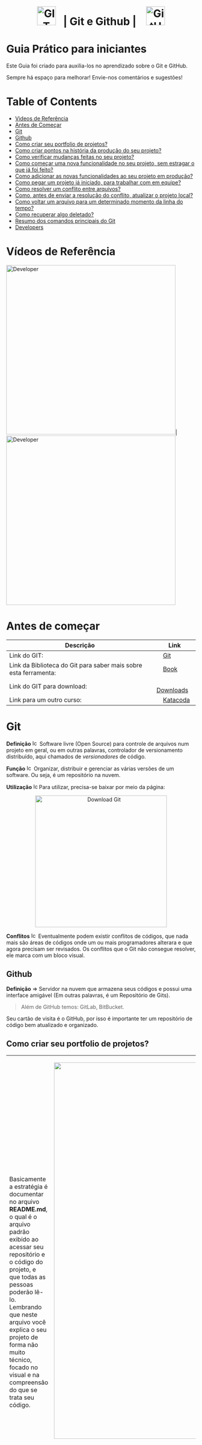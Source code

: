 <h1 align="center">
    <img alt="GIT" title="GIT" src="https://raw.githubusercontent.com/Auriflanos/Git_GitHub_Training/master/Git.png" width="50px" />&nbsp;&nbsp;&nbsp;|<strong> Git e Github </strong> |&nbsp;&nbsp;&nbsp;
    <img alt="GitHub" title="GitHub" src="https://raw.githubusercontent.com/Auriflanos/Git_GitHub_Training/master/github_ver2.png" width="50px" />
</h1>

# Guia Prático para iniciantes

Este Guia foi criado para auxilia-los no aprendizado sobre o Git e GitHub.

Sempre há espaço para melhorar! Envie-nos comentários e sugestões!

# Table of Contents
- [Videos de Referência](#Vídeos-de-Referência)
- [Antes de Começar](#Antes-de-Começar)
- [Git](#Git)
- [Github](#GitHub)
- [Como criar seu portfolio de projetos?](#Como-criar-seu-portfolio-de-projetos?)
- [Como criar pontos na história da produção do seu projeto?](#Como-criar-pontos-na-história-da-produção-do-seu-projeto?)
- [Como verificar mudanças feitas no seu projeto?](#Como-verificar-mudanças-feitas-no-seu-projeto?)
- [Como começar uma nova funcionalidade no seu projeto, sem estragar o que já foi feito?](#Como-começar-uma-nova-funcionalidade-no-seu-projeto,-sem-estragar-o-que-já-foi-feito?)
- [Como adicionar as novas funcionalidades ao seu projeto em produção?](#Como-adicionar-as-novas-funcionalidades-ao-seu-projeto-em-produção?)
- [Como pegar um projeto já iniciado, para trabalhar com em equipe?](#Como-pegar-um-projeto-já-iniciado,-para-trabalhar-com-em-equipe?)
- [Como resolver um conflito entre arquivos?](#Como-resolver-um-conflito-entre-arquivos?)
- [Como, antes de enviar a resolução do conflito, atualizar o projeto local?](#Como,-antes-de-enviar-a-resolução-do-conflito,-atualizar-o-projeto-local?)
- [Como voltar um arquivo para um determinado momento da linha do tempo?](#Como-voltar-um-arquivo-para-um-determinado-momento-da-linha-do-tempo?)
- [Como recuperar algo deletado?](#Como-recuperar-algo-deletado?)
- [Resumo dos comandos principais do Git](#Resumo-dos-comandos-principais-do-Git)
- [Developers](#Developers)


# Vídeos de Referência
<a href="https://www.youtube.com/embed/2alg7MQ6_sI" target="_blank"><img alt="Developer" title="Developer" src="https://raw.githubusercontent.com/Auriflanos/Git_GitHub_Training/master/Video1.jpg" width="450px"/></a>| <a href="https://www.youtube.com/embed/UbJLOn1PAKw" target="_blank"><img alt="Developer" title="Developer" src="https://raw.githubusercontent.com/Auriflanos/Git_GitHub_Training/master/Video2.jpg" width="450px"/></a>


# **Antes de começar**

|Descrição|Link|
|--|--|
|Link do GIT: &nbsp;&nbsp;&nbsp;| &nbsp;&nbsp;&nbsp; [Git](https://git-scm.com/)|
Link da Biblioteca do Git para saber mais sobre esta ferramenta: &nbsp;&nbsp;&nbsp;| &nbsp;&nbsp;&nbsp; [Book](https://git-scm.com/book/en/v2)
Link do GIT para download: &nbsp;&nbsp;&nbsp;| &nbsp;&nbsp;&nbsp; [Downloads](https://git-scm.com/downloads)
|Link para um outro curso: &nbsp;&nbsp;&nbsp;| &nbsp;&nbsp;&nbsp; [Katacoda](https://www.katacoda.com/courses/git)|

# **Git**

**Definição** <img alt="Icon made by Freepik from www.flaticon.com" title="Icon made by Freepik from www.flaticon.com" src="https://image.flaticon.com/icons/svg/60/60678.svg" width="15px" /> Software livre (Open Source) para controle de arquivos num projeto em geral, ou em outras palavras, controlador de versionamento distribuído, aqui chamados de *versionadores* de código.

**Função** <img alt="Icon made by Freepik from www.flaticon.com" title="Icon made by Freepik from www.flaticon.com" src="https://image.flaticon.com/icons/svg/60/60678.svg" width="15px" /> Organizar, distribuir e gerenciar as várias versões de um software. Ou seja, é um repositório na nuvem.

**Utilização** <img alt="Icon made by Freepik from www.flaticon.com" title="Icon made by Freepik from www.flaticon.com" src="https://image.flaticon.com/icons/svg/60/60678.svg" width="15px" />Para utilizar, precisa-se baixar por meio da página:

<p align="center">
<a href="https://git-scm.com/download" target="_blank"><img alt="Download Git" title="Download Git" src="https://raw.githubusercontent.com/Auriflanos/Git_GitHub_Training/master/Screen%20download.jpg" width="350px"/></a>
</p>

**Conflitos** <img alt="Icon made by Freepik from www.flaticon.com" title="Icon made by Freepik from www.flaticon.com" src="https://image.flaticon.com/icons/svg/60/60678.svg" width="15px" /> Eventualmente podem existir conflitos de códigos, que nada mais são áreas de códigos onde um ou mais programadores alterara e que agora precisam ser revisados. Os conflitos que o Git não consegue resolver, ele marca com um bloco visual.

## **Github**

**Definição** ⇒ Servidor na nuvem que armazena seus códigos e possui uma interface amigável (Em outras palavras, é um Repositório de Gits).

> Além de GitHub temos: GitLab, BitBucket.

Seu cartão de visita é o GitHub, por isso é importante ter um repositório de código bem atualizado e organizado.

##  **Como criar seu portfolio de projetos?**

|||
|--|--|
|Basicamente a estratégia é documentar no arquivo **README.md**, o qual é o arquivo padrão exibido ao acessar seu repositório e o código do projeto, e que todas as pessoas poderão lê-lo. Lembrando que neste arquivo você explica o seu projeto de forma não muito técnico, focado no visual e na compreensão do que se trata seu código. |<p align="center"> <img alt="Developer" title="Developer" src="https://raw.githubusercontent.com/Auriflanos/Git_GitHub_Training/master/Images/Imagem1.png" width="1000px" /> </p><p align="center">Exemplo de [README.md](http://readme.md) muito bem criado. Autoria de: <a href="https://rocketseat.com.br/" target="_blank"><img alt="RocketSeat" title="RocketSeat" src="https://raw.githubusercontent.com/Auriflanos/Git_GitHub_Training/master/Images/Imagem39.png" width="200px"/></a></p>|

Primeiro, antes de mais nada, devemos iniciar o Git usando o comando: 

>*Git init*

<p align="center"> <img alt="Developer" title="Developer" src="https://raw.githubusercontent.com/Auriflanos/Git_GitHub_Training/master/Images/Imagem2.png" width="550px" /> </p>

Depois, "tocamos" o arquivo para definir a data e hora (tempo) que aquele arquivo foi modificado:

>*Git touch*

<p align="center"> <img alt="Developer" title="Developer" src="https://raw.githubusercontent.com/Auriflanos/Git_GitHub_Training/master/Images/Imagem3.png" width="550px" /> </p>

Caso o terminal esteja muito poluído, basta dar o comando de limpar:

>*Clear*

## **Como criar pontos na história da produção do seu projeto?**

Por exemplo, para registrar quando você iniciou essa landing page basta dar o comando:

>*Git add landingpage.html*

<p align="center"> <img alt="Developer" title="Developer" src="https://raw.githubusercontent.com/Auriflanos/Git_GitHub_Training/master/Images/Imagem4.png" width="550px" /> </p>

Após adicionar os pontos na história do seu projeto, há necessidade de juntar as alterações para que seja enviado ao repositório. Ou seja, ele vai criar um ponto na história do projeto.

>*Git commit -m "Added landing page."*

<p align="center"> <img alt="Developer" title="Developer" src="https://raw.githubusercontent.com/Auriflanos/Git_GitHub_Training/master/Images/Imagem5.png" width="550px" /> </p>

## **Como verificar mudanças feitas no seu projeto?**

Para ver os pontos da história deste projeto (os *Commits*)

>*Git log*

<p align="center"> <img alt="Developer" title="Developer" src="https://raw.githubusercontent.com/Auriflanos/Git_GitHub_Training/master/Images/Imagem6.png" width="550px" /> </p>

>*Git status*

Mostra o estado do meu projeto.

<p align="center"> <img alt="Developer" title="Developer" src="https://raw.githubusercontent.com/Auriflanos/Git_GitHub_Training/master/Images/Imagem7.png" width="550px" /> </p>

Se queremos ver o que foi feito em um momento da história, precisamos, primeiro, identificar o momento e depois visualizar ele. A identificação é uma sequencia de caracteres ao lado de *commit* (sublinhado em vermelho na imagem abaixo) que aparece com o comando *git log:*

<p align="center"> <img alt="Developer" title="Developer" src="https://raw.githubusercontent.com/Auriflanos/Git_GitHub_Training/master/Images/Imagem8.png" width="550px" /> </p>

Depois, aplicamos o comando:

>*Git show [insira aqui o código numerico]*

<p align="center"> <img alt="Developer" title="Developer" src="https://raw.githubusercontent.com/Auriflanos/Git_GitHub_Training/master/Images/Imagem9.png" width="550px" /> </p>

Se eu quiser ver o ultimo ponto da história, basta colocar o comando:

<p align="center">>*Git show*

## **Como começar uma nova funcionalidade no seu projeto, sem estragar o que já foi feito?**

São a possibildiade de criar "universos" paralelos de seu projeto. Por padrão, seu projeto é criado como "master"

Suponhamos que um cliente pediu para você adicionar um carrinho de compras.

Assim, começaremos a construir o código em um *branch* (um ramo) do projeto para que o original não seja afetado (em caso de algum erro!). Para criar o novo branch, utilize o código abaixo:

>*Git branch [nome da branch]*

<p align="center"> <img alt="Developer" title="Developer" src="https://raw.githubusercontent.com/Auriflanos/Git_GitHub_Training/master/Images/Imagem10.png" width="550px" /> </p>

Para mudar para essa branch, usamos o comando:

>*Git checkout [nome da branch]*

<p align="center"> <img alt="Developer" title="Developer" src="https://raw.githubusercontent.com/Auriflanos/Git_GitHub_Training/master/Images/Imagem11.png" width="550px" /> </p>

Para confirmar novamente, é válido ir no *Git status:*

<p align="center"> <img alt="Developer" title="Developer" src="https://raw.githubusercontent.com/Auriflanos/Git_GitHub_Training/master/Images/Imagem12.png" width="550px" /> </p>

Para voltar para a master, é só usar o comando *Git checkout master.*

Para visualizar todos as ramificações criadas, basta digitar:

>*Git branch*

<p align="center"> <img alt="Developer" title="Developer" src="https://raw.githubusercontent.com/Auriflanos/Git_GitHub_Training/master/Images/Imagem13.png" width="550px" /> </p>

Seguido os passos acima, foi criado uma pagina html chamada de cart e escrito carrinho em produção. Foi, também, registrado na *branch*. Veja o log como fica com *branch*:

<p align="center"> <img alt="Developer" title="Developer" src="https://raw.githubusercontent.com/Auriflanos/Git_GitHub_Training/master/Images/Imagem14.png" width="550px" /> </p>

Quer ter certeza se não foi feito alteração no seu ramo principal? Use o comando abaixo e veja os arquivos nele presente (veja que não consta o cart.html):

>*Git ls -all*

OBS: LS ⇒ List, assim, o comando significa: list all

<p align="center"> <img alt="Developer" title="Developer" src="https://raw.githubusercontent.com/Auriflanos/Git_GitHub_Training/master/Images/Imagem15.png" width="550px" /> </p>

## **Como adicionar as novas funcionalidades ao seu projeto em produção?**

Fez as alterações na ramificação, gostou, aprovou? Hora de trazer para o projeto principal (master).  Para isso, deve-se utilizar o comando:

>*Git merge [nome da branch]*

<p align="center"> <img alt="Developer" title="Developer" src="https://raw.githubusercontent.com/Auriflanos/Git_GitHub_Training/master/Images/Imagem16.png" width="550px" /> </p>

<p align="center"> <img alt="Developer" title="Developer" src="https://raw.githubusercontent.com/Auriflanos/Git_GitHub_Training/master/Images/Imagem17.png" width="550px" /> </p>

- **Você quer deletar a *branch* da nova funcionalidade, depois de aplicar em seu projeto.**

Migrou a ramificação pro *master* com sucesso? projeto aprovado? hora de deletar a branch para não haver ruídos:

>*Git branch -D [nome da branch]*

<p align="center"> <img alt="Developer" title="Developer" src="https://raw.githubusercontent.com/Auriflanos/Git_GitHub_Training/master/Images/Imagem18.png" width="550px" /> </p>

- **Você quer colocar seu projeto na nuvem (Github).**

Primeiro acesse o GitHub e crie sua conta/faça login.

Após isso, clique em "Create Repository" caso ainda não tenha criado:

<p align="center"> <img alt="Developer" title="Developer" src="https://raw.githubusercontent.com/Auriflanos/Git_GitHub_Training/master/Images/Imagem19.png" width="550px" /> </p>

Preencha com o nome do repositório e com uma descrição e siga para a próxima tela.

Como já temos um "Readme.md", utilizaremos:

<p align="center"> <img alt="Developer" title="Developer" src="https://raw.githubusercontent.com/Auriflanos/Git_GitHub_Training/master/Images/Imagem20.png" width="550px" /> </p>

Para ver seus repositórios remotos, utilize:

>*Git remote -v*

<p align="center"> <img alt="Developer" title="Developer" src="https://raw.githubusercontent.com/Auriflanos/Git_GitHub_Training/master/Images/Imagem21.png" width="550px" /> </p>

Para fazer o upload do repositório local para o repositório online, utilize o comando:

>*Git push*

Como é a primeira vez que fazemos o push, temos que criar a branch master:

>*Git push -u origin master*

<p align="center"> <img alt="Developer" title="Developer" src="https://raw.githubusercontent.com/Auriflanos/Git_GitHub_Training/master/Images/Imagem22.png" width="550px" /> </p>

Caso seja a primeira vez que esteja fazendo o upload, é possivel que seja solicitado login e senha do GitHub.

<p align="center"> <img alt="Developer" title="Developer" src="https://raw.githubusercontent.com/Auriflanos/Git_GitHub_Training/master/Images/Imagem23.png" width="550px" /> </p>

Vejam acima que não há o arquivo README.md. Precisamos adicionar ele ao branch e fazer upload novamente.

<p align="center"> <img alt="Developer" title="Developer" src="https://raw.githubusercontent.com/Auriflanos/Git_GitHub_Training/master/Images/Imagem24.png" width="550px" /> </p>

Agora sim, com Readme:

<p align="center"> <img alt="Developer" title="Developer" src="https://raw.githubusercontent.com/Auriflanos/Git_GitHub_Training/master/Images/Imagem25.png" width="550px" /> </p>

## **Como pegar um projeto já iniciado, para trabalhar com em equipe?**

Para isso, precisamos pegar o link no GitHub. Encontre o projeto e obtenha o link. No exemplo, usaremos o GitHub da Rocketseat: 

[Rocketseat/nlw-01-booster]()

<p align="center"><a href="https://github.com/Rocketseat/nlw-01-booster" target="_blank"><img alt="Developer" title="Developer" src="https://raw.githubusercontent.com/Auriflanos/Git_GitHub_Training/master/Images/Imagem26.png" width="600px"/></a></p>


Após copiar o link, utilize o comando abaixo:

>*Git clone [link copiado]*

## **Como resolver um conflito entre arquivos?**

Normalmente, quando se trabalha com ramificações (*Branches)* é comum termos conflitos de arquivos para se tratar. Isso significa, por exemplo, que uma modificação num arquivo chamado, digamos, package.json da *branch*, corre o risco de subscrever uma modificação feita na mesma linha na *Master.*

Assim devemos arrumar esses conflitos. Veja a sequencia de eventos nas imagens abaixo. Modifiquei o arquivo "Cart.html" na branch Master e na Branch nova chamada conflito. Importante informar que o Git avalia conflitos na mesma linha, assim, no testo a linha 2 é a que possui conflito.

<p align="center"> <img alt="Developer" title="Developer" src="https://raw.githubusercontent.com/Auriflanos/Git_GitHub_Training/master/Images/Imagem27.png" width="550px" /> </p>

<p align="center"> <img alt="Developer" title="Developer" src="https://raw.githubusercontent.com/Auriflanos/Git_GitHub_Training/master/Images/Imagem28.png" width="550px" /> </p>

Tela onde o VS Code realça o conflito:

<p align="center"> <img alt="Developer" title="Developer" src="https://raw.githubusercontent.com/Auriflanos/Git_GitHub_Training/master/Images/Imagem29.png" width="550px" /> </p>

No caso, como há conflitos, o próprio Git nos ajuda com opções de aceitar a mudança presente na ramificação *Master*, aceitar a da ramificação *Conflito,* aceitar ambas as alterações, comparar as alterações ou, caso tenha dúvidas, iniciar uma sessão de compartilhamento remoto para que outro programador auxilie com este conflito.

Para fim deste exercício, aceitaremos a mudança presente na *Master*:

<p align="center"> <img alt="Developer" title="Developer" src="https://raw.githubusercontent.com/Auriflanos/Git_GitHub_Training/master/Images/Imagem30.png" width="550px" /> </p>

agora que resolvemos o conflito, há necessidade de atualizar a página e o projeto para que possamos subir no GitHub as atualizações:

<p align="center"> <img alt="Developer" title="Developer" src="https://raw.githubusercontent.com/Auriflanos/Git_GitHub_Training/master/Images/Imagem31.png" width="550px" /> </p>

<p align="center"> <img alt="Developer" title="Developer" src="https://raw.githubusercontent.com/Auriflanos/Git_GitHub_Training/master/Images/Imagem32.png" width="550px" /> </p>

## **Como, antes de enviar a resolução do conflito, atualizar o projeto local?**

Digamos que alguém (ou você) alterou algo no GitHub (por meio de *Git push*, por exemplo) e você quer atualizar o projeto local. Primeiro, vamos ver como alterar um arquivo, digamos, o [Readme.md](http://readme.md) no GitHub:

<p align="center"> <img alt="Developer" title="Developer" src="https://raw.githubusercontent.com/Auriflanos/Git_GitHub_Training/master/Images/Imagem33.png" width="550px" /> </p>

Após alteração, submeter o commit:

<p align="center"> <img alt="Developer" title="Developer" src="https://raw.githubusercontent.com/Auriflanos/Git_GitHub_Training/master/Images/Imagem34.png" width="550px" /> </p>

É importante sempre verificar isso quando trabalhando em equipe para não criar conflitos ou perda de dados, assim, sempre puxe as atualizações do GitHub para somente então subir suas alterações.

<p align="center"> <img alt="Developer" title="Developer" src="https://raw.githubusercontent.com/Auriflanos/Git_GitHub_Training/master/Images/Imagem35.png" width="550px" /> </p>

## **Como voltar um arquivo para um determinado momento da linha do tempo?.**

Vamos supor que os ajustes em seu código deram muito errado. Felizmente, se você salvou seguindo as instruções acima, é possível voltar um arquivo para um determinado momento da linha do tempo. Primeiramente identifique a etapa do tempo que deseja restaurar e obtenha o código desta linha de tempo:

<p align="center"> <img alt="Developer" title="Developer" src="https://raw.githubusercontent.com/Auriflanos/Git_GitHub_Training/master/Images/Imagem36.png" width="550px" /> </p>

Para restaurar, basta utilizar o comando abaixo:

>*Git checkout [sequencia numérica] -- [nome do arquivo **não esqueça de incluir a extensão!**]*

## **Como recuperar algo deletado?**

E se um arquivo inteiro foi eliminado? Digamos que tenhamos um arquivo chamado cart.html e esse foi eliminado. Para restaurar, basta usar o código abaixo:

>*Git checkout -- [nome do arquivo **não esqueça de incluir a extensão!**]*

<p align="center"> <img alt="Developer" title="Developer" src="https://raw.githubusercontent.com/Auriflanos/Git_GitHub_Training/master/Images/Imagem37.png" width="550px" /> </p>

<p align="center"> <img alt="Developer" title="Developer" src="https://raw.githubusercontent.com/Auriflanos/Git_GitHub_Training/master/Images/Imagem38.png" width="550px" /> </p>
<p align="center">


- **Você precisa mudar de diretório.**

Para mudar de diretório, utilize o comando:

>*cd [nome do folder]*

*OBS*: cd ⇒ change directory.

# **Resumo dos comandos principais do Git**

- `git init` <img alt="Icon made by Freepik from www.flaticon.com" title="Icon made by Freepik from www.flaticon.com" src="https://image.flaticon.com/icons/svg/60/60678.svg" width="15px" /> inicia a linha do tempo;
- `git add` <img alt="Icon made by Freepik from www.flaticon.com" title="Icon made by Freepik from www.flaticon.com" src="https://image.flaticon.com/icons/svg/60/60678.svg" width="15px" /> adiciona ou atualiza mudanças para irem para a linha do tempo, atualizando os arquivos nos commits;
- `git commit -m "mensagem"`  <img alt="Icon made by Freepik from www.flaticon.com" title="Icon made by Freepik from www.flaticon.com" src="https://image.flaticon.com/icons/svg/60/60678.svg" width="15px" /> adiciona um ponto na l;inha do tempo
- `git log` <img alt="Icon made by Freepik from www.flaticon.com" title="Icon made by Freepik from www.flaticon.com" src="https://image.flaticon.com/icons/svg/60/60678.svg" width="15px" /> visualiza os pontos na linha do tempo / commit;
- `git status` <img alt="Icon made by Freepik from www.flaticon.com" title="Icon made by Freepik from www.flaticon.com" src="https://image.flaticon.com/icons/svg/60/60678.svg" width="15px" /> informa o estado das alterações do nosso projeto;
- `git show` <img alt="Icon made by Freepik from www.flaticon.com" title="Icon made by Freepik from www.flaticon.com" src="https://image.flaticon.com/icons/svg/60/60678.svg" width="15px" /> apresenta determinado ponto na história;
- `git branch` <img alt="Icon made by Freepik from www.flaticon.com" title="Icon made by Freepik from www.flaticon.com" src="https://image.flaticon.com/icons/svg/60/60678.svg" width="15px" /> gerenciar novas linhas do tempo;
- `git checkout` <img alt="Icon made by Freepik from www.flaticon.com" title="Icon made by Freepik from www.flaticon.com" src="https://image.flaticon.com/icons/svg/60/60678.svg" width="15px" /> manipula as linhas do tempo;
- `git merge` <img alt="Icon made by Freepik from www.flaticon.com" title="Icon made by Freepik from www.flaticon.com" src="https://image.flaticon.com/icons/svg/60/60678.svg" width="15px" /> unir linhas do tempo;
- `git push`  <img alt="Icon made by Freepik from www.flaticon.com" title="Icon made by Freepik from www.flaticon.com" src="https://image.flaticon.com/icons/svg/60/60678.svg" width="15px" /> envia alterações locais para o repositório remoto (Github);
- `git clone` <img alt="Icon made by Freepik from www.flaticon.com" title="Icon made by Freepik from www.flaticon.com" src="https://image.flaticon.com/icons/svg/60/60678.svg" width="15px" /> Baixar o projeto a primeira vez na sua máquina, ou seja, clonar um projeto / repositório;
- `git pull` <img alt="Icon made by Freepik from www.flaticon.com" title="Icon made by Freepik from www.flaticon.com" src="https://image.flaticon.com/icons/svg/60/60678.svg" width="15px" /> puxa/recebe o código atualizado do repositório remoto;

## Developers

> Estas pessoas contribuiram para o Readme.md ser o mais completo possível!

| <a href="https://github.com/Auriflanos" target="_blank">**Lucas Gonçalves**</a> | <a href="https://github.com/DaywisonSilva" target="_blank">**Daywison Silva**</a> |
| :---: |:---:| 
| <a href="https://github.com/Auriflanos" target="_blank">***Owner***</a> | <a href="https://github.com/DaywisonSilva" target="_blank">***Supporter***</a> |
|<img alt="Developer" title="Developer" src="https://avatars0.githubusercontent.com/u/66454089?s=460&u=7d44989a97508ae37a8d5d81fb1bf19e005f15e9&v=4" width="130px" />| <img alt="Developer" title="Developer" src="https://avatars3.githubusercontent.com/u/54292958?s=460&u=77341c2bc487c5146a1d937d7c511c7087025b68&v=4" width="130px" /> |
| <a href="https://www.linkedin.com/in/lucasrgoncalves/" target="_blank">`LinkedIn`</a> | <a href="https://www.linkedin.com/in/daywison-s-ab11b6121" target="_blank">`LinkedIn`</a> |
| <a href="https://github.com/Auriflanos" target="_blank">`GitHub`</a> | <a href="https://github.com/DaywisonSilva/" target="_blank">`GitHub`</a> |